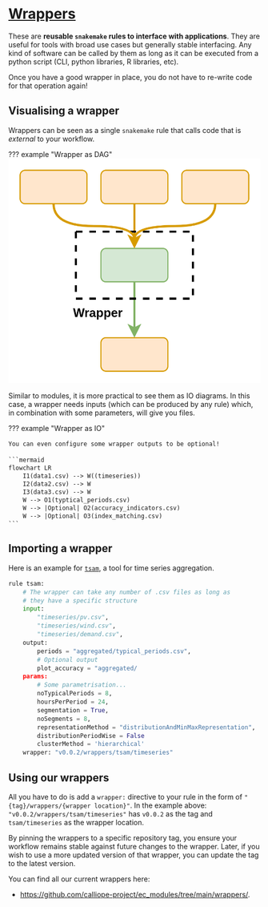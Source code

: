# [Wrappers](https://snakemake.readthedocs.io/en/stable/snakefiles/modularization.html#wrappers)

These are **reusable `snakemake` rules to interface with applications**.
They are useful for tools with broad use cases but generally stable interfacing.
Any kind of software can be called by them as long as it can be executed from a python script (CLI, python libraries, R libraries, etc).

Once you have a good wrapper in place, you do not have to re-write code for that operation again!

## Visualising a wrapper

Wrappers can be seen as a single `snakemake` rule that calls code that is _external_ to your workflow.

??? example "Wrapper as DAG"
    ![Wrapper example](images/wrapper.png)

Similar to modules, it is more practical to see them as IO diagrams.
In this case, a wrapper needs inputs (which can be produced by any rule) which, in combination with some parameters, will give you files.

??? example "Wrapper as IO"

    You can even configure some wrapper outputs to be optional!

    ```mermaid
    flowchart LR
        I1(data1.csv) --> W((timeseries))
        I2(data2.csv) --> W
        I3(data3.csv) --> W
        W --> O1(typtical_periods.csv)
        W --> |Optional| O2(accuracy_indicators.csv)
        W --> |Optional| O3(index_matching.csv)
    ```

## Importing a wrapper

Here is an example for [`tsam`](https://github.com/FZJ-IEK3-VSA/tsam), a tool for time series aggregation.

```python
rule tsam:
    # The wrapper can take any number of .csv files as long as
    # they have a specific structure
    input:
        "timeseries/pv.csv",
        "timeseries/wind.csv",
        "timeseries/demand.csv",
    output:
        periods = "aggregated/typical_periods.csv",
        # Optional output
        plot_accuracy = "aggregated/
    params:
        # Some parametrisation...
        noTypicalPeriods = 8,
        hoursPerPeriod = 24,
        segmentation = True,
        noSegments = 8,
        representationMethod = "distributionAndMinMaxRepresentation",
        distributionPeriodWise = False
        clusterMethod = 'hierarchical'
    wrapper: "v0.0.2/wrappers/tsam/timeseries"
```

## Using our wrappers

All you have to do is add a `wrapper:` directive to your rule in the form of `"{tag}/wrappers/{wrapper location}"`. In the example above: `"v0.0.2/wrappers/tsam/timeseries"` has `v0.0.2` as the tag and `tsam/timeseries` as the wrapper location.

By pinning the wrappers to a specific repository tag, you ensure your workflow remains stable against future changes to the wrapper.
Later, if you wish to use a more updated version of that wrapper, you can update the tag to the latest version.

You can find all our current wrappers here:

- <https://github.com/calliope-project/ec_modules/tree/main/wrappers/>.
